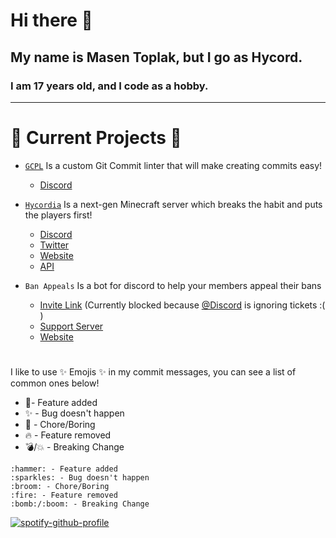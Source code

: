 # Hi there 👋

## My name is Masen Toplak, but I go as Hycord.

### I am 17 years old, and I code as a hobby.

---
# 🔭 Current Projects 🔭

- [`GCPL`](https://npmjs.org/package/gcpl/) Is a custom Git Commit linter that will make creating commits easy!
  - [Discord](https://discord.hycordia.com/)

- [`Hycordia`](https://git.hycordia.com/) Is a next-gen Minecraft server which breaks the habit and puts the players first!
  - [Discord](https://discord.hycordia.com/)
  - [Twitter](https://twitter.hycordia.com/)
  - [Website](https://hycordia.com)
  - [API](https://api.hycordia.com/)


- `Ban Appeals` Is a bot for discord to help your members appeal their bans
  - [Invite Link](https://discord.com/oauth2/authorize?client_id=988441830238609439&scope=bot%20applications.commands&permissions=415068712141) (Currently blocked because [@Discord](https://github.com/discord) is ignoring tickets :( )
  - [Support Server](https://discord.gg/8MPcxR93DY)
  - [Website](https://appeals.katz.gg)
#

#

I like to use ✨ Emojis ✨ in my commit messages,
you can see a list of common ones below!

- 🔨- Feature added
- ✨ - Bug doesn't happen
- 🧹 - Chore/Boring
- 🔥 - Feature removed
- 💣/💥 - Breaking Change

```
:hammer: - Feature added
:sparkles: - Bug doesn't happen
:broom: - Chore/Boring
:fire: - Feature removed
:bomb:/:boom: - Breaking Change
```

[![spotify-github-profile](https://spotify-github-profile.vercel.app/api/view?uid=31y4vizdkb23gag4e47lysodjfoi&cover_image=true&theme=novatorem&bar_color=9ef9ff&bar_color_cover=true)](https://github.com/kittinan/spotify-github-profile)
